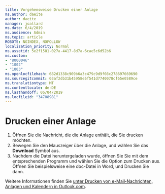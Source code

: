 ```yaml
---
title: Vorgehensweise Drucken einer Anlage
ms.author: daeite
author: daeite
manager: joallard
ms.date: 6/4/2019
ms.audience: Admin
ms.topic: article
ROBOTS: NOINDEX, NOFOLLOW
localization_priority: Normal
ms.assetid: 5e2f1581-027a-4417-8d7a-6cae5c6d52b6
ms.custom:
- "8000046"
- "1002"
- "1003"
ms.openlocfilehash: 682d1338c909b6a3c479c9d9f08c278697669690
ms.sourcegitcommit: 03af2db31b45958e5f541d7740078cf65e0589ce
ms.translationtype: MT
ms.contentlocale: de-DE
ms.lasthandoff: 06/04/2019
ms.locfileid: "34708981"
---
```

# <a name="print-an-attachment"></a>Drucken einer Anlage

1. Öffnen Sie die Nachricht, die die Anlage enthält, die Sie drucken möchten.
2. Bewegen Sie den Mauszeiger über die Anlage, und wählen Sie das **Download** Symbol aus.
3. Nachdem die Datei heruntergeladen wurde, öffnen Sie Sie mit dem entsprechenden Programm und wählen Sie die Option zum Drucken aus. Öffnen Sie beispielsweise eine doc-Datei in Word, und Drucken Sie dann.

Weitere Informationen finden Sie [unter Drucken von e-Mail-Nachrichten, Anlagen und Kalendern in Outlook.com](https://go.microsoft.com/fwlink/?linkid=2021110&amp;clcid=0x409).